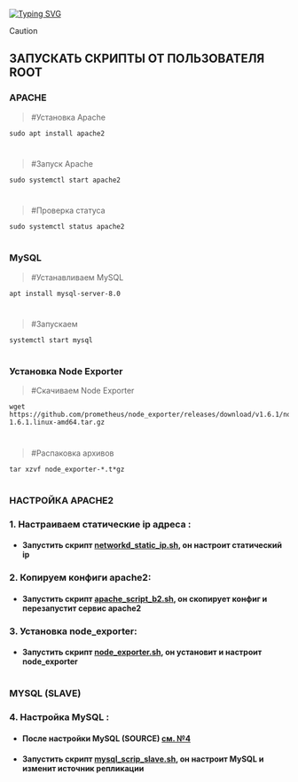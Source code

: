 <!---Пример кода-->
[![Typing SVG](https://readme-typing-svg.herokuapp.com?color=%2336BCF7&lines=Computer+science+student)](https://git.io/typing-svg)

> [!CAUTION] 
> ## ЗАПУСКАТЬ СКРИПТЫ ОТ ПОЛЬЗОВАТЕЛЯ ROOT

### APACHE

   > #Установка Apache
    
    sudo apt install apache2
#
   > #Запуск Apache
   
    sudo systemctl start apache2
#
   > #Проверка статуса

    sudo systemctl status apache2
#

### MySQL

   > #Устанавливаем MySQL

    apt install mysql-server-8.0
#
   > #Запускаем
    
    systemctl start mysql
#

 ### Установка Node Exporter

   > #Скачиваем Node Exporter

    wget https://github.com/prometheus/node_exporter/releases/download/v1.6.1/node_exporter-1.6.1.linux-amd64.tar.gz
#
   > #Распаковка архивов
 
    tar xzvf node_exporter-*.t*gz
#
    
### НАСТРОЙКА APACHE2

### 1. Настраиваем статические ip адреса :
   
* #### Запустить скрипт [networkd_static_ip.sh](https://github.com/rashenko/backend2-git/blob/main/networkd_static_ip.sh), он настроит статический ip

### 2. Копируем конфиги apache2:
   
* #### Запустить скрипт [apache_script_b2.sh](https://github.com/rashenko/backend2-git/blob/main/apache_script_b2.sh), он скопирует конфиг и перезапустит сервис apache2

### 3. Установка node_exporter:
   
* #### Запустить скрипт [node_exporter.sh](https://github.com/rashenko/backend2-git/blob/main/node_exporter.sh), он установит и настроит node_exporter
#

### MYSQL (SLAVE)

### 4. Настройка MySQL :

* #### После настройки MySQL (SOURCE) [см. №4](https://github.com/rashenko/backend1-git/blob/main/README.md)
  
* #### Запустить скрипт [mysql_scrip_slave.sh](https://github.com/rashenko/backend2-git/blob/main/mysql_scrip_slave.sh), он настроит MySQL и изменит источник репликации
